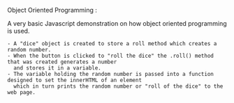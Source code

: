 Object Oriented Programming :

  A very basic Javascript demonstration on how object oriented programming is used. 
  
    - A "dice" object is created to store a roll method which creates a random number.
    - When the button is clicked to "roll the dice" the .roll() method that was created generates a number
      and stores it in a variable.
    - The variable holding the random number is passed into a function designed to set the innerHTML of an element
      which in turn prints the random number or "roll of the dice" to the web page.
